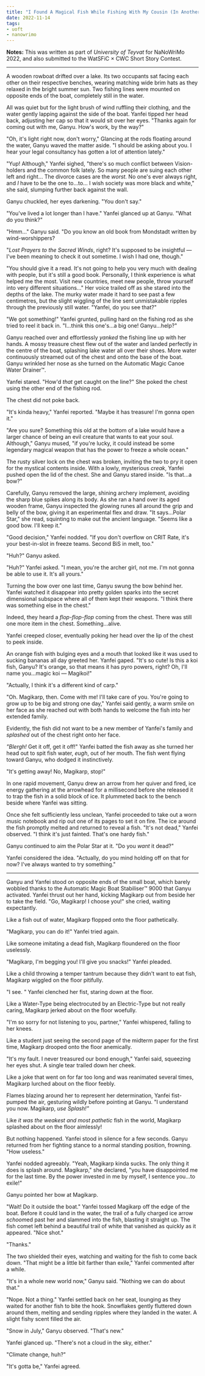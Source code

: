 ```yaml
---
title: "I Found A Magical Fish While Fishing With My Cousin (In Another World)!"
date: 2022-11-14
tags:
- uoft
- nanowrimo
---
```


**Notes:** This was written as part of *University of Teyvat* for NaNoWriMo 2022, and also submitted to the WatSFiC × CWC Short Story Contest.

---

A wooden rowboat drifted over a lake. Its two occupants sat facing each other on their respective benches, wearing matching wide brim hats as they relaxed in the bright summer sun. Two fishing lines were mounted on opposite ends of the boat, completely still in the water.

All was quiet but for the light brush of wind ruffling their clothing, and the water gently lapping against the side of the boat. Yanfei tipped her head back, adjusting her cap so that it would sit over her eyes. "Thanks again for coming out with me, Ganyu. How's work, by the way?"

"Oh, it's light right now, don't worry," Glancing at the rods floating around the water, Ganyu waved the matter aside. "I should be asking about you. I hear your legal consultancy has gotten a lot of attention lately."

<!-- more -->

"Yup! Although," Yanfei sighed, "there's so much conflict between Vision-holders and the common folk lately. So many people are suing each other left and right… The divorce cases are the *worst.* No one's ever always right, and *I* have to be the one to…to… I wish society was more black and white," she said, slumping further back against the wall.

Ganyu chuckled, her eyes darkening. "You don't say."

"You've lived a lot longer than I have." Yanfei glanced up at Ganyu. "What do you think?"

"Hmm…" Ganyu said. "Do you know an old book from Mondstadt written by wind-worshippers?

"*Lost Prayers to the Sacred Winds*, right? It's supposed to be insightful — I've been meaning to check it out sometime. I wish I had one, though."

"You should give it a read. It's not going to help you very much with dealing with people, but it's still a good book. Personally, I think experience is what helped me the most. Visit new countries, meet new people, throw yourself into very different situations…" Her voice trailed off as she stared into the depths of the lake. The murky water made it hard to see past a few centimetres, but the slight wiggling of the line sent unmistakable ripples through the previously still water. "Yanfei, do you see that?"

"We got something!" Yanfei grunted, pulling hard on the fishing rod as she tried to reel it back in. "I…think this one's…a big one! Ganyu…help?"

Ganyu reached over and effortlessly *yanked* the fishing line up with her hands. A mossy treasure chest flew out of the water and landed perfectly in the centre of the boat, splashing lake water all over their shoes. More water continuously streamed out of the chest and onto the base of the boat. Ganyu wrinkled her nose as she turned on the Automatic Magic Canoe Water Drainer™.

Yanfei stared. "How'd *that* get caught on the line?" She poked the chest using the other end of the fishing rod.

The chest did not poke back.

"It's kinda heavy," Yanfei reported. "Maybe it has treasure! I'm gonna open it."

"Are you sure? Something this old at the bottom of a lake would have a larger chance of being an evil creature that wants to eat your soul. Although," Ganyu mused, "if you're lucky, it could instead be some legendary magical weapon that has the power to freeze a whole ocean."

The rusty silver lock on the chest was broken, inviting the two to pry it open for the mystical contents inside. With a lowly, mysterious *creak*, Yanfei pushed open the lid of the chest. She and Ganyu stared inside. "Is that…a bow?"

Carefully, Ganyu removed the large, shining archery implement, avoiding the sharp blue spikes along its body. As she ran a hand over its aged wooden frame, Ganyu inspected the glowing runes all around the grip and belly of the bow, giving it an experimental flex and draw. "It says…Polar Star," she read, squinting to make out the ancient language. "Seems like a good bow. I'll keep it."

"Good decision," Yanfei nodded. "If you don't overflow on CRIT Rate, it's your best-in-slot in freeze teams. Second BiS in melt, too."

"Huh?" Ganyu asked.

"Huh?" Yanfei asked. "I mean, you're the archer girl, not me. I'm not gonna be able to use it. It's all yours."

Turning the bow over one last time, Ganyu swung the bow behind her. Yanfei watched it disappear into pretty golden sparks into the secret dimensional subspace where all of them kept their weapons. "I think there was something else in the chest."

Indeed, they heard a *flop-flop-flop* coming from the chest. There was still one more item in the chest. Something…alive.

Yanfei creeped closer, eventually poking her head over the lip of the chest to peek inside.

An orange fish with bulging eyes and a mouth that looked like it was used to sucking bananas all day greeted her. Yanfei gaped. "It's so cute! Is this a koi fish, Ganyu? It's orange, so that means it has pyro powers, right? Oh, I'll name you…magic koi — Magikoi!"

"Actually, I think it's a different kind of carp."

"Oh. Magikarp, then. Come with me! I'll take care of you. You're going to grow up to be big and strong one day," Yanfei said gently, a warm smile on her face as she reached out with both hands to welcome the fish into her extended family.

Evidently, the fish did not want to be a new member of Yanfei's family and *splashed* out of the chest right onto her face.

*"Blergh!* Get it off, get it off!" Yanfei batted the fish away as she turned her head out to spit fish water, *eugh*, out of her mouth. The fish went flying toward Ganyu, who dodged it instinctively.

"It's getting away! No, Magikarp, stop!"

In one rapid movement, Ganyu drew an arrow from her quiver and fired, ice energy gathering at the arrowhead for a millisecond before she released it to trap the fish in a solid block of ice. It plummeted back to the bench beside where Yanfei was sitting.

Once she felt sufficiently less unclean, Yanfei proceeded to take out a worn music notebook and rip out one of its pages to set it on fire. The ice around the fish promptly melted and returned to reveal a fish. "It's not dead," Yanfei observed. "I think it's just fainted. That's one hardy fish."

Ganyu continued to aim the Polar Star at it. "Do you *want* it dead?"

Yanfei considered the idea. "Actually, do you mind holding off on that for now? I've always wanted to try something."

---

Ganyu and Yanfei stood on opposite ends of the small boat, which barely wobbled thanks to the Automatic Magic Boat Stabiliser™ 9000 that Ganyu activated. Yanfei thrust out her hand, kicking Magikarp out from beside her to take the field. "Go, Magikarp! I choose you!" she cried, waiting expectantly.

Like a fish out of water, Magikarp flopped onto the floor pathetically.

"Magikarp, you can do it!" Yanfei tried again.

Like someone imitating a dead fish, Magikarp floundered on the floor uselessly.

"Magikarp, I'm begging you! I'll give you snacks!" Yanfei pleaded.

Like a child throwing a temper tantrum because they didn't want to eat fish, Magikarp wiggled on the floor pitifully.

"I see. " Yanfei clenched her fist, staring down at the floor.

Like a Water-Type being electrocuted by an Electric-Type but not really caring, Magikarp jerked about on the floor woefully.

"I'm so sorry for not listening to you, partner," Yanfei whispered, falling to her knees.

Like a student just seeing the second page of the midterm paper for the first time, Magikarp drooped onto the floor anemically.

"It's my fault. I never treasured our bond enough," Yanfei said, squeezing her eyes shut. A single tear trailed down her cheek.

Like a joke that went on for far too long and was reanimated several times, Magikarp lurched about on the floor feebly.

Flames blazing around her to represent her determination, Yanfei fist-pumped the air, gesturing wildly before pointing at Ganyu. "I understand you now. Magikarp, *use Splash!"*

Like *it was the weakest and most pathetic* fish in the world, Magikarp splashed about on the floor aimlessly!

But nothing happened. Yanfei stood in silence for a few seconds. Ganyu returned from her fighting stance to a normal standing position, frowning. "How useless."

Yanfei nodded agreeably. "Yeah, Magikarp kinda sucks. The only thing it does is splash around. Magikarp," she declared, "you have disappointed me for the last time. By the power invested in me by myself, I sentence you…to exile!"

Ganyu pointed her bow at Magikarp.

"Wait! Do it outside the boat." Yanfei tossed Magikarp off the edge of the boat. Before it could land in the water, the trail of a fully charged ice arrow *schoom*ed past her and slammed into the fish, blasting it straight up. The fish comet left behind a beautiful trail of white that vanished as quickly as it appeared. "Nice shot."

"Thanks."

The two shielded their eyes, watching and waiting for the fish to come back down. "That might be a little bit farther than exile," Yanfei commented after a while.

"It's in a whole new world now," Ganyu said. "Nothing we can do about that."

"Nope. Not a thing." Yanfei settled back on her seat, lounging as they waited for another fish to bite the hook. Snowflakes gently fluttered down around them, melting and sending ripples where they landed in the water. A slight fishy scent filled the air.

"Snow in July," Ganyu observed. "That's new."

Yanfei glanced up. "There's not a cloud in the sky, either."

"Climate change, huh?"

"It's gotta be," Yanfei agreed.
